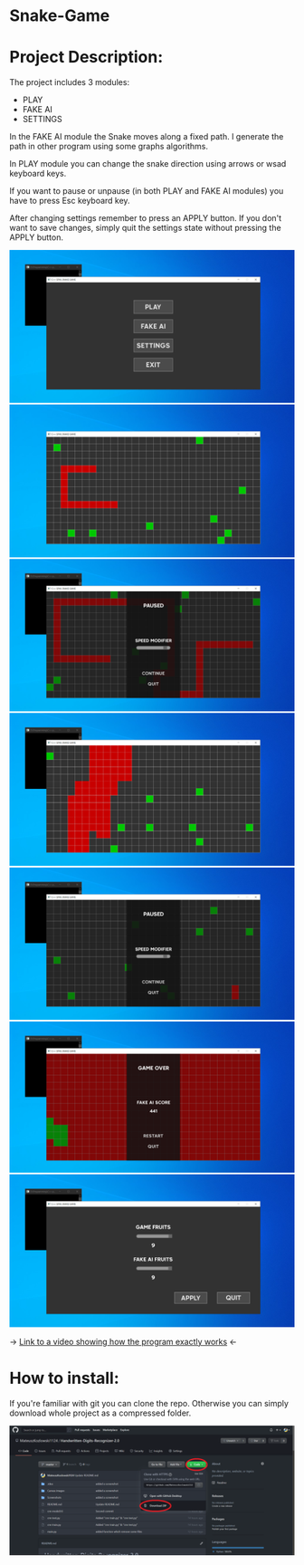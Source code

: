 # Snake-Game

# Project Description:
The project includes 3 modules:
* PLAY
* FAKE AI
* SETTINGS

In the FAKE AI module the Snake moves along a fixed path. I generate the path in other program using some graphs algorithms.

In PLAY module you can change the snake direction using arrows or wsad keyboard keys.

If you want to pause or unpause (in both PLAY and FAKE AI modules) you have to press Esc keyboard key.

After changing settings remember to press an APPLY button. If you don't want to save changes, simply quit the settings state without pressing the APPLY button.

![start](Screenshots//start.png)
![game](Screenshots//game.png)
![game_pause](Screenshots//game_pause.png)
![fake_ai](Screenshots//fake_ai.png)
![fake_ai_puase](Screenshots//fake_ai_pause.png)
![fake_ai_end](Screenshots//fake_ai_end.png)
![settings](Screenshots//settings.png)

-> [Link to a video showing how the program exactly works](https://drive.google.com/file/d/1AUq5HGM_vGRmZRU2HOHWQZS6_72ko7sT/view?usp=sharing) <-

# How to install:
If you're familiar with git you can clone the repo. Otherwise you can simply download whole project as a compressed folder.

![download](Screenshots//download.png)

